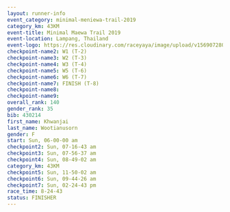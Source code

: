 ```yaml
---
layout: runner-info 
event_category: minimal-meniewa-trail-2019 
category_km: 43KM
event-title: Minimal Maewa Trail 2019 
event-location: Lampang, Thailand 
event-logo: https://res.cloudinary.com/raceyaya/image/upload/v1569072805/logo/minimal-trail_ktnvsp.jpg 
checkpoint-name2: W1 (T-2) 
checkpoint-name3: W2 (T-3) 
checkpoint-name4: W3 (T-4) 
checkpoint-name5: W5 (T-6) 
checkpoint-name6: W6 (T-7) 
checkpoint-name7: FINISH (T-8) 
checkpoint-name8: 
checkpoint-name9: 
overall_rank: 140
gender_rank: 35
bib: 430214
first_name: Khwanjai
last_name: Wootianusorn
gender: F
start: Sun, 06-00-00 am
checkpoint2: Sun, 07-16-43 am
checkpoint3: Sun, 07-56-37 am
checkpoint4: Sun, 08-49-02 am
category_km: 43KM
checkpoint5: Sun, 11-50-02 am
checkpoint6: Sun, 09-44-26 am
checkpoint7: Sun, 02-24-43 pm
race_time: 8-24-43
status: FINISHER
---
```

